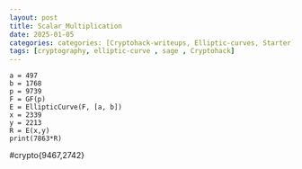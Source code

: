 ```yaml
---
layout: post
title: Scalar_Multiplication
date: 2025-01-05
categories: categories: [Cryptohack-writeups, Elliptic-curves, Starter] 
tags: [cryptography, elliptic-curve , sage , Cryptohack]
---
```

```
a = 497
b = 1768
p = 9739
F = GF(p)
E = EllipticCurve(F, [a, b])
x = 2339
y = 2213
R = E(x,y)
print(7863*R)
```
#crypto{9467,2742}